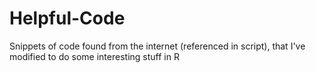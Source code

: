 # Helpful-Code

Snippets of code found from the internet (referenced in script), that I've modified to do some interesting stuff in R
